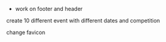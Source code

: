  <!-- + Filter by city and type of event -->
<!-- + search at top of event page below navbar -->
<!-- + no of uesr register in event and create get registerd users -->
<!-- + Leave event api -->
<!-- + your events -->
<!-- + forget password -->
<!-- + work on navbar -->
<!-- + work on landing page -->
+ work on footer and header
<!-- + work on page not found and footer -->
<!-- + handle image at create and update event page -->
<!-- + add a check if the user is already register show him you are already register -->
<!-- show user details when your click on profile   -->
<!-- update user info if user want -->
<!-- handle reset password and contact for eventt in frontedn -->
create 10 different event with different dates and competition
<!-- work on update and user profile  -->

change favicon